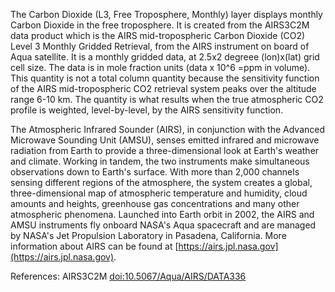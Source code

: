 The Carbon Dioxide (L3, Free Troposphere, Monthly) layer displays monthly Carbon Dioxide in the free troposphere. It is created from the AIRS3C2M data product which is the AIRS mid-tropospheric Carbon Dioxide (CO2) Level 3 Monthly Gridded Retrieval, from the AIRS instrument on board of Aqua satellite. It is a monthly gridded data, at 2.5x2 degreee (lon)x(lat) grid cell size. The data is in mole fraction units (data x 10^6 =ppm in volume). This quantity is not a total column quantity because the sensitivity function of the AIRS mid-tropospheric CO2 retrieval system peaks over the altitude range 6-10 km. The quantity is what results when the true atmospheric CO2 profile is weighted, level-by-level, by the AIRS sensitivity function.

The Atmospheric Infrared Sounder (AIRS), in conjunction with the Advanced Microwave Sounding Unit (AMSU), senses emitted infrared and microwave radiation from Earth to provide a three-dimensional look at Earth's weather and climate. Working in tandem, the two instruments make simultaneous observations down to Earth's surface. With more than 2,000 channels sensing different regions of the atmosphere, the system creates a global, three-dimensional map of atmospheric temperature and humidity, cloud amounts and heights, greenhouse gas concentrations and many other atmospheric phenomena. Launched into Earth orbit in 2002, the AIRS and AMSU instruments fly onboard NASA's Aqua spacecraft and are managed by NASA's Jet Propulsion Laboratory in Pasadena, California. More information about AIRS can be found at [https://airs.jpl.nasa.gov](https://airs.jpl.nasa.gov).

References: AIRS3C2M [doi:10.5067/Aqua/AIRS/DATA336](https://doi.org/10.5067/Aqua/AIRS/DATA336)